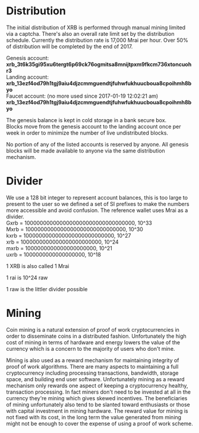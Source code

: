 # Distribution
The initial distribution of XRB is performed through manual mining limited via a captcha.  There's also an overall rate limit set by the distribution schedule.  Currently the distribution rate is 17,000 Mrai per hour.  Over 50% of distribution will be completed by the end of 2017.

Genesis account:  
**xrb_3t6k35gi95xu6tergt6p69ck76ogmitsa8mnijtpxm9fkcm736xtoncuohr3**  
Landing account:  
**xrb_13ezf4od79h1tgj9aiu4djzcmmguendtjfuhwfukhuucboua8cpoihmh8byo**  
Faucet account: (no more used since 2017-01-19 12:02:21 am)  
**xrb_13ezf4od79h1tgj9aiu4djzcmmguendtjfuhwfukhuucboua8cpoihmh8byo**  

The genesis balance is kept in cold storage in a bank secure box.  
Blocks move from the genesis account to the landing account once per week in order to minimize the number of live undistributed blocks.   

No portion of any of the listed accounts is reserved by anyone.  All genesis blocks will be made available to anyone via the same distribution mechanism.

# Divider  
We use a 128 bit integer to represent account balances, this is too large to present to the user so we defined a set of SI prefixes to make the numbers more accessible and avoid confusion.  The reference wallet uses Mrai as a divider.  
Gxrb = 1000000000000000000000000000000000, 10^33  
Mxrb = 1000000000000000000000000000000, 10^30  
kxrb = 1000000000000000000000000000, 10^27  
 xrb = 1000000000000000000000000, 10^24  
mxrb = 1000000000000000000000, 10^21  
uxrb = 1000000000000000000, 10^18  

1 XRB is also called 1 Mrai

1 rai is 10^24 raw

1 raw is the littler divider possible

# Mining

Coin mining is a natural extension of proof of work cryptocurrencies in order to disseminate coins in a distributed fashion.  Unfortunately the high cost of mining in terms of hardware and energy lowers the value of the currency which is a concern to the majority of users who don't mine.

Mining is also used as a reward mechanism for maintaining integrity of proof of work algorithms.  There are many aspects to maintaining a full cryptocurrency including processing transactions, bandwidth, storage space, and building end user software.  Unfortunately mining as a reward mechanism only rewards one aspect of keeping a cryptocurrency healthy, transaction processing.  In fact miners don't need to be invested at all in the currency they're mining which gives skewed incentives.  The beneficiaries of mining unfortunately also tend to be slanted toward enthusiasts or those with capital investment in mining hardware.  The reward value for mining is not fixed with its cost, in the long term the value generated from mining might not be enough to cover the expense of using a proof of work scheme.  